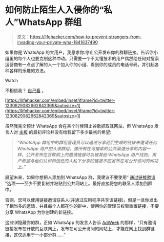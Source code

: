 # 如何防止陌生人入侵你的“私人”WhatsApp 群组

> 原文：<https://lifehacker.com/how-to-prevent-strangers-from-invading-your-private-wha-1841837490>

如果你是 WhatsApp 的大用户，我恳求你:停止公开发布你的群聊链接。告诉你小组里的每个人也要克制这种冲动。只需要一个不太懂技术的用户偶然给任何对搜索运营商有一点点了解的人一个加入你的小组、看到你的成员的电话号码，并引起各种各样的乐趣的方法。

Watch

不相信我？ [自己看](https://www.google.com/search?rlz=1C1GCEA_enUS876US876&sxsrf=ALeKk02YcDASfUWWX2HgWbm2ZT5xneB1-A%3A1582315658484&ei=ijhQXqKEHY30-gS3nYmICg&q=site%3Ahttp%3A%2F%2Fchat.whatsapp.com+AND+intitle%3A%22WhatsApp+Group+Invite%22&oq=site%3Ahttp%3A%2F%2Fchat.whatsapp.com+AND+intitle%3A%22WhatsApp+Group+Invite%22&gs_l=psy-ab.3...15231.22963..23130...0.0..0.71.681.11......0....1j2..gws-wiz.baAAFgqT05A&ved=0ahUKEwii8fuVuePnAhUNup4KHbdOAqEQ4dUDCAs&uact=5) 。

 [https://lifehacker.com/embed/inset/iframe?id=twitter-1230829082662842369&autosize=1](https://lifehacker.com/embed/inset/iframe?id=twitter-1230829082662842369&autosize=1) 

虽然我完全预计 WhatsApp 会在某个时候阻止谷歌抓取其网站，但 WhatsApp 发言人对 [主板](https://www.vice.com/en_us/article/k7enqn/google-is-letting-people-find-invites-to-some-private-whatsapp-groups) 的最初评论并没有给我留下多少最初的希望:

> *“WhatsApp 群组中的群组管理员可以通过分享他们生成的链接来邀请任何 WhatsApp 用户加入该群组。像所有在可搜索的公共渠道分享的内容一样，公开发布在互联网上的邀请链接可以被其他 WhatsApp 用户找到。用户希望与他们认识和信任的人私下分享的链接不应发布在可公开访问的网站上。”*

展望未来，如果你想把人添加到 WhatsApp 群，我建议不要使用“ [通过链接邀请](https://faq.whatsapp.com/an/web/26000156/?category=5245251) ”选项——至少不要复制并粘贴到公共网站上。最好直接将您的联系人添加到群中。

否则，您可以使用链接邀请联系人(并通过应用程序共享该链接)。但是一旦你发出了相当多的邀请，并且每个人都在你的群中，使用你的管理员权限重置链接，不要分享 WhatsApp 为你创建的新链接。

这*应该*隐藏你的群，正如 WhatsApp 的发言人告诉 [AdWeek](https://www.adweek.com/digital/google-search-is-indexing-whatsapp-group-invites-via-links/) 的那样，“只有邀请链接发布在开放的互联网上，发布在可公开访问的网站上，才能在网上找到群链接，这仅适用于一小部分群……”